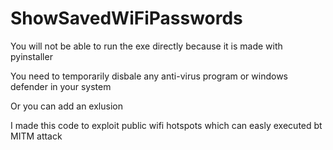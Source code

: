 # ShowSavedWiFiPasswords

You will not be able to run the exe directly because it is made with pyinstaller 

You need to temporarily disbale any anti-virus program or windows defender in your system

Or you can add an exlusion

I made this code to exploit public wifi hotspots which can easly executed bt MITM attack